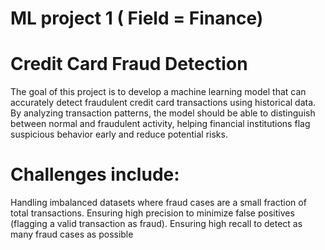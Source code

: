 # ML project 1 ( Field =  Finance)
 # Credit Card Fraud Detection 
 The goal of this project is to develop a machine learning model that can accurately detect fraudulent credit card transactions using historical data. By analyzing transaction patterns, the model should be able to distinguish between normal and fraudulent activity, helping financial institutions flag suspicious behavior early and reduce potential risks.

# Challenges include:

Handling imbalanced datasets where fraud cases are a small fraction of total transactions.
Ensuring high precision to minimize false positives (flagging a valid transaction as fraud).
Ensuring high recall to detect as many fraud cases as possible
